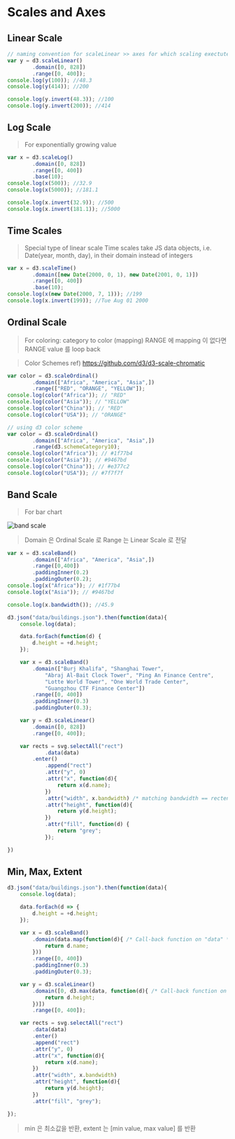# Scales and Axes
## Linear Scale
~~~javascript
// naming convention for scaleLinear >> axes for which scaling exectuted
var y = d3.scaleLinear()
		.domain([0, 828])
		.range([0, 400]); 
console.log(y(100)); //48.3
console.log(y(414)); //200

console.log(y.invert(48.3)); //100
console.log(y.invert(200)); //414
~~~
## Log Scale
> For exponentially growing value
~~~javascript
var x = d3.scaleLog()
		.domain([0, 828])
		.range([0, 400])
		.base(10);
console.log(x(500)); //32.9
console.log(x(5000)); //181.1

console.log(x.invert(32.9)); //500
console.log(x.invert(181.1)); //5000
~~~
## Time Scales
> Special type of linear scale
> Time scales take JS data objects, i.e. Date(year, month, day), in their domain instead of integers
~~~javascript
var x = d3.scaleTime()
		.domain([new Date(2000, 0, 1), new Date(2001, 0, 1)])
		.range([0, 400])
		.base(10);
console.log(x(new Date(2000, 7, 1))); //199
console.log(x.invert(199)); //Tue Aug 01 2000
~~~
## Ordinal Scale
> For coloring: category to color (mapping)
> RANGE 에 mapping 이 없다면 RANGE value 를 loop back

> Color Schemes
> ref) https://github.com/d3/d3-scale-chromatic
~~~javascript
var color = d3.scaleOrdinal()
		.domain(["Africa", "America", "Asia",])
		.range(["RED", "ORANGE", "YELLOW"]);
console.log(color("Africa")); // "RED"
console.log(color("Asia")); // "YELLOW"
console.log(color("China")); // "RED"
console.log(color("USA")); // "ORANGE"
~~~
~~~javascript
// using d3 color scheme
var color = d3.scaleOrdinal()
		.domain(["Africa", "America", "Asia",])
		.range(d3.schemeCategory10);
console.log(color("Africa")); // #1f77b4
console.log(color("Asia")); // #9467bd
console.log(color("China")); // #e377c2
console.log(color("USA")); // #7f7f7f
~~~

## Band Scale
> For bar chart

![band scale](https://raw.githubusercontent.com/d3/d3-scale/master/img/band.png)
> Domain 은 Ordinal Scale 로 Range 는 Linear Scale 로 전달
~~~javascript
var x = d3.scaleBand()
		.domain(["Africa", "America", "Asia",])
		.range([0,400])
		.paddingInner(0.2)
		.paddingOuter(0.2);
console.log(x("Africa")); // #1f77b4
console.log(x("Asia")); // #9467bd

console.log(x.bandwidth()); //45.9
~~~
~~~javascript
d3.json("data/buildings.json").then(function(data){
    console.log(data);

    data.forEach(function(d) {
        d.height = +d.height;
    });

    var x = d3.scaleBand()
        .domain(["Burj Khalifa", "Shanghai Tower", 
            "Abraj Al-Bait Clock Tower", "Ping An Finance Centre", 
            "Lotte World Tower", "One World Trade Center",
            "Guangzhou CTF Finance Center"])
        .range([0, 400])
        .paddingInner(0.3)
        .paddingOuter(0.3);

    var y = d3.scaleLinear()
        .domain([0, 828])
        .range([0, 400]);

    var rects = svg.selectAll("rect")
            .data(data)
        .enter()
            .append("rect")
            .attr("y", 0)
            .attr("x", function(d){
                return x(d.name);
            })
            .attr("width", x.bandwidth) /* matching bandwidth == rectengle width */
            .attr("height", function(d){
                return y(d.height);
            })
            .attr("fill", function(d) {
                return "grey";
            });

})
~~~

## Min, Max, Extent
~~~javascript
d3.json("data/buildings.json").then(function(data){
    console.log(data);

    data.forEach(d => {
        d.height = +d.height;
    });

    var x = d3.scaleBand()
        .domain(data.map(function(d){ /* Call-back function on "data" */
            return d.name;
        }))
        .range([0, 400])
        .paddingInner(0.3)
        .paddingOuter(0.3);

    var y = d3.scaleLinear()
        .domain([0, d3.max(data, function(d){ /* Call-back function on "data" */
            return d.height;
        })])
        .range([0, 400]);

    var rects = svg.selectAll("rect")
        .data(data)
        .enter()
        .append("rect")
        .attr("y", 0)
        .attr("x", function(d){
            return x(d.name);
        })
        .attr("width", x.bandwidth)
        .attr("height", function(d){
            return y(d.height);
        })
        .attr("fill", "grey");

});
~~~
> min 은 최소값을 반환, extent 는 [min value, max value] 를 반환
